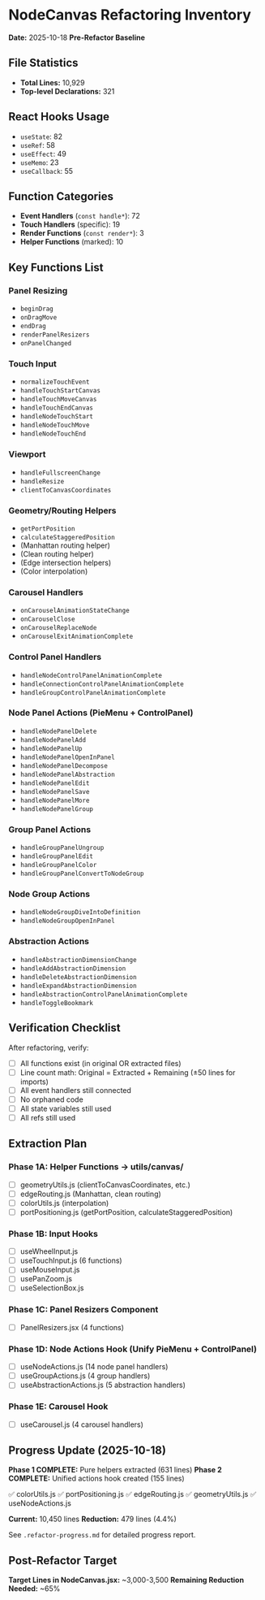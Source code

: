 # NodeCanvas Refactoring Inventory

**Date:** 2025-10-18
**Pre-Refactor Baseline**

## File Statistics

- **Total Lines:** 10,929
- **Top-level Declarations:** 321

## React Hooks Usage

- `useState`: 82
- `useRef`: 58
- `useEffect`: 49
- `useMemo`: 23
- `useCallback`: 55

## Function Categories

- **Event Handlers** (`const handle*`): 72
- **Touch Handlers** (specific): 19
- **Render Functions** (`const render*`): 3
- **Helper Functions** (marked): 10

## Key Functions List

### Panel Resizing
- `beginDrag`
- `onDragMove`
- `endDrag`
- `renderPanelResizers`
- `onPanelChanged`

### Touch Input
- `normalizeTouchEvent`
- `handleTouchStartCanvas`
- `handleTouchMoveCanvas`
- `handleTouchEndCanvas`
- `handleNodeTouchStart`
- `handleNodeTouchMove`
- `handleNodeTouchEnd`

### Viewport
- `handleFullscreenChange`
- `handleResize`
- `clientToCanvasCoordinates`

### Geometry/Routing Helpers
- `getPortPosition`
- `calculateStaggeredPosition`
- (Manhattan routing helper)
- (Clean routing helper)
- (Edge intersection helpers)
- (Color interpolation)

### Carousel Handlers
- `onCarouselAnimationStateChange`
- `onCarouselClose`
- `onCarouselReplaceNode`
- `onCarouselExitAnimationComplete`

### Control Panel Handlers
- `handleNodeControlPanelAnimationComplete`
- `handleConnectionControlPanelAnimationComplete`
- `handleGroupControlPanelAnimationComplete`

### Node Panel Actions (PieMenu + ControlPanel)
- `handleNodePanelDelete`
- `handleNodePanelAdd`
- `handleNodePanelUp`
- `handleNodePanelOpenInPanel`
- `handleNodePanelDecompose`
- `handleNodePanelAbstraction`
- `handleNodePanelEdit`
- `handleNodePanelSave`
- `handleNodePanelMore`
- `handleNodePanelGroup`

### Group Panel Actions
- `handleGroupPanelUngroup`
- `handleGroupPanelEdit`
- `handleGroupPanelColor`
- `handleGroupPanelConvertToNodeGroup`

### Node Group Actions
- `handleNodeGroupDiveIntoDefinition`
- `handleNodeGroupOpenInPanel`

### Abstraction Actions
- `handleAbstractionDimensionChange`
- `handleAddAbstractionDimension`
- `handleDeleteAbstractionDimension`
- `handleExpandAbstractionDimension`
- `handleAbstractionControlPanelAnimationComplete`
- `handleToggleBookmark`

## Verification Checklist

After refactoring, verify:
- [ ] All functions exist (in original OR extracted files)
- [ ] Line count math: Original = Extracted + Remaining (±50 lines for imports)
- [ ] All event handlers still connected
- [ ] No orphaned code
- [ ] All state variables still used
- [ ] All refs still used

## Extraction Plan

### Phase 1A: Helper Functions → utils/canvas/
- [ ] geometryUtils.js (clientToCanvasCoordinates, etc.)
- [ ] edgeRouting.js (Manhattan, clean routing)
- [ ] colorUtils.js (interpolation)
- [ ] portPositioning.js (getPortPosition, calculateStaggeredPosition)

### Phase 1B: Input Hooks
- [ ] useWheelInput.js
- [ ] useTouchInput.js (6 functions)
- [ ] useMouseInput.js
- [ ] usePanZoom.js
- [ ] useSelectionBox.js

### Phase 1C: Panel Resizers Component
- [ ] PanelResizers.jsx (4 functions)

### Phase 1D: Node Actions Hook (Unify PieMenu + ControlPanel)
- [ ] useNodeActions.js (14 node panel handlers)
- [ ] useGroupActions.js (4 group handlers)
- [ ] useAbstractionActions.js (5 abstraction handlers)

### Phase 1E: Carousel Hook
- [ ] useCarousel.js (4 carousel handlers)

## Progress Update (2025-10-18)

**Phase 1 COMPLETE:** Pure helpers extracted (631 lines)
**Phase 2 COMPLETE:** Unified actions hook created (155 lines)

✅ colorUtils.js
✅ portPositioning.js
✅ edgeRouting.js
✅ geometryUtils.js
✅ useNodeActions.js

**Current:** 10,450 lines
**Reduction:** 479 lines (4.4%)

See `.refactor-progress.md` for detailed progress report.

## Post-Refactor Target

**Target Lines in NodeCanvas.jsx:** ~3,000-3,500
**Remaining Reduction Needed:** ~65%
